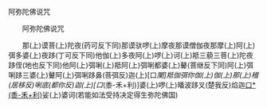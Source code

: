   阿弥陀佛说咒
　　




　　阿弥陀佛说咒

　　那(上)谟菩(上)陀夜(药可反下同)那谟驮啰(上)摩夜那谟僧伽夜那摩(上)阿(上)弭多婆(上)夜跢(丁可反下同)他伽(上)多夜阿(上)啰(上)诃(上)羝三藐三菩(上)陀夜跢侄(地也反下同)他阿(上)弭唎(上)羝阿(上)弭唎都婆(上)鼙(菩继反下同)阿(上)弭唎跢三婆(上)鼙阿(上)弭唎跢鼻(菩弭反)迦(上)[口*闌]羝伽弭你伽(上)伽(上)那(上)稽(居移反)唎底(都你反)迦(上)[口*(黍-禾+利)]婆(上)啰(上)皤波跢叉(楚我反)焰迦[口*(黍-禾+利)](一切恶业)娑(上)婆诃(若能如法受持决定得生弥陀佛国)

